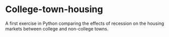 # College-town-housing
A first exercise in Python comparing the effects of recession on the housing markets between college and non-college towns.
